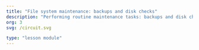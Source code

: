 ```yaml
---
title: "File system maintenance: backups and disk checks"
description: "Performing routine maintenance tasks: backups and disk checks"
org: 3
svg: /circuit.svg

type: "lesson module"
---
```

